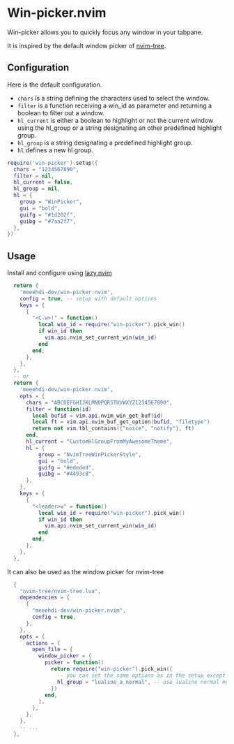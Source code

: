 # Win-picker.nvim

Win-picker allows you to quickly focus any window in your tabpane.

It is inspired by the default window picker of [nvim-tree](https://github.com/nvim-tree/nvim-tree.lua).

## Configuration

Here is the default configuration.

- `chars` is a string defining the characters used to select the window.
- `filter` is a function receiving a win_id as parameter and returning a boolean to filter out a window.
- `hl_current` is either a boolean to highlight or not the current window using the hl_group or a string designating an other predefined highlight group.
- `hl_group` is a string designating a predefined highlight group.
- `hl` defines a new hl group.

```lua
require('win-picker').setup({
  chars = "1234567890",
  filter = nil,
  hl_current = false,
  hl_group = nil,
  hl = {
    group = "WinPicker",
    gui = "bold",
    guifg = "#1d202f",
    guibg = "#7aa2f7",
  },
})
```

## Usage

Install and configure using [lazy.nvim](https://github.com/folke/lazy.nvim)
```lua
  return {
    'meeehdi-dev/win-picker.nvim',
    config = true, -- setup with default options
    keys = {
      {
        "<C-w>!" = function()
          local win_id = require("win-picker").pick_win()
          if win_id then
            vim.api.nvim_set_current_win(win_id)
          end
        end,
      },
    },
  },
  -- or
  return {
    'meeehdi-dev/win-picker.nvim',
    opts = {
      chars = "ABCDEFGHIJKLMNOPQRSTUVWXYZ1234567890",
      filter = function(id)
        local bufid = vim.api.nvim_win_get_buf(id)
        local ft = vim.api.nvim_buf_get_option(bufid, "filetype")
        return not vim.tbl_contains({"noice", "notify"}, ft)
      end,
      hl_current = "CustomHlGroupFromMyAwesomeTheme",
      hl = {
          group = "NvimTreeWinPickerStyle",
          gui = "bold",
          guifg = "#ededed",
          guibg = "#4493c8",
      },
    },
    keys = {
      {
        "<leader>w" = function()
          local win_id = require("win-picker").pick_win()
          if win_id then
            vim.api.nvim_set_current_win(win_id)
          end
        end,
      },
    },
  },
```

It can also be used as the window picker for nvim-tree
```lua
  {
    "nvim-tree/nvim-tree.lua",
    dependencies = {
      {
        "meeehdi-dev/win-picker.nvim",
        config = true,
      },
    },
    opts = {
      actions = {
        open_file = {
          window_picker = {
            picker = function()
              return require("win-picker").pick_win({
                -- you can set the same options as in the setup except for `hl`
                hl_group = "lualine_a_normal", -- use lualine normal mode hl group
              })
            end,
          },
        },
      },
    },
    -- ...
  },
```

